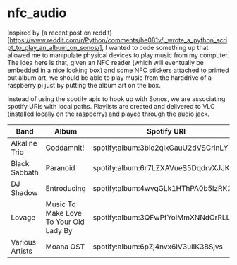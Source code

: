 # nfc_audio

 Inspired by (a recent post on reddit)[https://www.reddit.com/r/Python/comments/he081v/i_wrote_a_python_script_to_play_an_album_on_sonos/], I wanted to code something up that allowed me to manipulate physical devices to play music from my computer.  The idea here is that, given an NFC reader (which will eventually be embedded in a nice looking box) and some NFC stickers attached to printed out album art, we should be able to play music from the harddrive of a raspberry pi just by putting the album art on the box.

Instead of using the spotify apis to hook up with Sonos, we are associating spotify URIs with local paths.  Playlists are created and delivered to VLC (installed locally on the raspberry) and played through the audio jack.
 


|Band|Album|Spotify URI|
|--|--|--|
|Alkaline Trio|Goddamnit!|spotify:album:3bic2qlxGauU2dVSCrinLY|
|Black Sabbath|Paranoid|spotify:album:6r7LZXAVueS5DqdrvXJJK7|
|DJ Shadow|Entroducing|spotify:album:4wvqGLk1HThPA0b5lzRK2l|
|Lovage|Music To Make Love To Your Old Lady By|spotify:album:3QFwPfYolMmXNNdOrRLLGE|
|Various Artists|Moana OST|spotify:album:6pZj4nvx6lV3ulIK3BSjvs|

